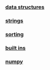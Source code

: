 ### [data structures](./.syntax/data_structures.md)

### [strings](./.syntax/strings.md)

### [sorting](./.syntax/sorting.md)

### [built ins](./.syntax/built_ins.md)

### [numpy](./.syntax/numpy.md)
